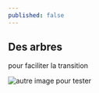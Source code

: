```yaml
---
published: false
---
```


## Des arbres
pour faciliter la transition

![autre image pour tester]({{site.baseurl}}/_posts/testimageencore.jpg)